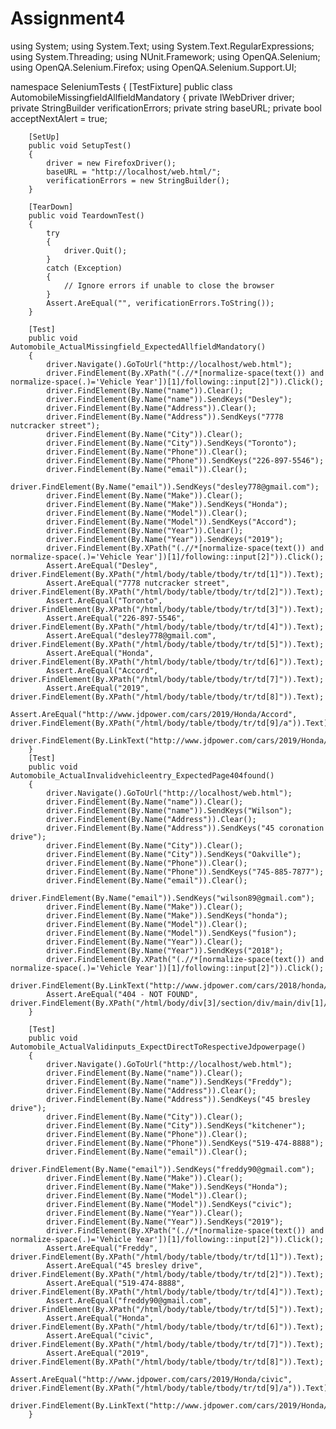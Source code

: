 # Assignment4
using System;
using System.Text;
using System.Text.RegularExpressions;
using System.Threading;
using NUnit.Framework;
using OpenQA.Selenium;
using OpenQA.Selenium.Firefox;
using OpenQA.Selenium.Support.UI;

namespace SeleniumTests
{
    [TestFixture]
    public class AutomobileMissingfieldAllfieldMandatory
    {
        private IWebDriver driver;
        private StringBuilder verificationErrors;
        private string baseURL;
        private bool acceptNextAlert = true;

        [SetUp]
        public void SetupTest()
        {
            driver = new FirefoxDriver();
            baseURL = "http://localhost/web.html/";
            verificationErrors = new StringBuilder();
        }

        [TearDown]
        public void TeardownTest()
        {
            try
            {
                driver.Quit();
            }
            catch (Exception)
            {
                // Ignore errors if unable to close the browser
            }
            Assert.AreEqual("", verificationErrors.ToString());
        }

        [Test]
        public void Automobile_ActualMissingfield_ExpectedAllfieldMandatory()
        {
            driver.Navigate().GoToUrl("http://localhost/web.html");
            driver.FindElement(By.XPath("(.//*[normalize-space(text()) and normalize-space(.)='Vehicle Year'])[1]/following::input[2]")).Click();
            driver.FindElement(By.Name("name")).Clear();
            driver.FindElement(By.Name("name")).SendKeys("Desley");
            driver.FindElement(By.Name("Address")).Clear();
            driver.FindElement(By.Name("Address")).SendKeys("7778 nutcracker street");
            driver.FindElement(By.Name("City")).Clear();
            driver.FindElement(By.Name("City")).SendKeys("Toronto");
            driver.FindElement(By.Name("Phone")).Clear();
            driver.FindElement(By.Name("Phone")).SendKeys("226-897-5546");
            driver.FindElement(By.Name("email")).Clear();
            driver.FindElement(By.Name("email")).SendKeys("desley778@gmail.com");
            driver.FindElement(By.Name("Make")).Clear();
            driver.FindElement(By.Name("Make")).SendKeys("Honda");
            driver.FindElement(By.Name("Model")).Clear();
            driver.FindElement(By.Name("Model")).SendKeys("Accord");
            driver.FindElement(By.Name("Year")).Clear();
            driver.FindElement(By.Name("Year")).SendKeys("2019");
            driver.FindElement(By.XPath("(.//*[normalize-space(text()) and normalize-space(.)='Vehicle Year'])[1]/following::input[2]")).Click();
            Assert.AreEqual("Desley", driver.FindElement(By.XPath("/html/body/table/tbody/tr/td[1]")).Text);
            Assert.AreEqual("7778 nutcracker street", driver.FindElement(By.XPath("/html/body/table/tbody/tr/td[2]")).Text);
            Assert.AreEqual("Toronto", driver.FindElement(By.XPath("/html/body/table/tbody/tr/td[3]")).Text);
            Assert.AreEqual("226-897-5546", driver.FindElement(By.XPath("/html/body/table/tbody/tr/td[4]")).Text);
            Assert.AreEqual("desley778@gmail.com", driver.FindElement(By.XPath("/html/body/table/tbody/tr/td[5]")).Text);
            Assert.AreEqual("Honda", driver.FindElement(By.XPath("/html/body/table/tbody/tr/td[6]")).Text);
            Assert.AreEqual("Accord", driver.FindElement(By.XPath("/html/body/table/tbody/tr/td[7]")).Text);
            Assert.AreEqual("2019", driver.FindElement(By.XPath("/html/body/table/tbody/tr/td[8]")).Text);
            Assert.AreEqual("http://www.jdpower.com/cars/2019/Honda/Accord", driver.FindElement(By.XPath("/html/body/table/tbody/tr/td[9]/a")).Text);
            driver.FindElement(By.LinkText("http://www.jdpower.com/cars/2019/Honda/Accord")).Click();
        }
        [Test]
        public void Automobile_ActualInvalidvehicleentry_ExpectedPage404found()
        {
            driver.Navigate().GoToUrl("http://localhost/web.html");
            driver.FindElement(By.Name("name")).Clear();
            driver.FindElement(By.Name("name")).SendKeys("Wilson");
            driver.FindElement(By.Name("Address")).Clear();
            driver.FindElement(By.Name("Address")).SendKeys("45 coronation drive");
            driver.FindElement(By.Name("City")).Clear();
            driver.FindElement(By.Name("City")).SendKeys("Oakville");
            driver.FindElement(By.Name("Phone")).Clear();
            driver.FindElement(By.Name("Phone")).SendKeys("745-885-7877");
            driver.FindElement(By.Name("email")).Clear();
            driver.FindElement(By.Name("email")).SendKeys("wilson89@gmail.com");
            driver.FindElement(By.Name("Make")).Clear();
            driver.FindElement(By.Name("Make")).SendKeys("honda");
            driver.FindElement(By.Name("Model")).Clear();
            driver.FindElement(By.Name("Model")).SendKeys("fusion");
            driver.FindElement(By.Name("Year")).Clear();
            driver.FindElement(By.Name("Year")).SendKeys("2018");
            driver.FindElement(By.XPath("(.//*[normalize-space(text()) and normalize-space(.)='Vehicle Year'])[1]/following::input[2]")).Click();
            driver.FindElement(By.LinkText("http://www.jdpower.com/cars/2018/honda/fusion")).Click();
            Assert.AreEqual("404 - NOT FOUND", driver.FindElement(By.XPath("/html/body/div[3]/section/div/main/div[1]/div[1]/h1")).Text);
        }
        
        [Test]
        public void Automobile_ActualValidinputs_ExpectDirectToRespectiveJdpowerpage()
        {
            driver.Navigate().GoToUrl("http://localhost/web.html");
            driver.FindElement(By.Name("name")).Clear();
            driver.FindElement(By.Name("name")).SendKeys("Freddy");
            driver.FindElement(By.Name("Address")).Clear();
            driver.FindElement(By.Name("Address")).SendKeys("45 bresley drive");
            driver.FindElement(By.Name("City")).Clear();
            driver.FindElement(By.Name("City")).SendKeys("kitchener");
            driver.FindElement(By.Name("Phone")).Clear();
            driver.FindElement(By.Name("Phone")).SendKeys("519-474-8888");
            driver.FindElement(By.Name("email")).Clear();
            driver.FindElement(By.Name("email")).SendKeys("freddy90@gmail.com");
            driver.FindElement(By.Name("Make")).Clear();
            driver.FindElement(By.Name("Make")).SendKeys("Honda");
            driver.FindElement(By.Name("Model")).Clear();
            driver.FindElement(By.Name("Model")).SendKeys("civic");
            driver.FindElement(By.Name("Year")).Clear();
            driver.FindElement(By.Name("Year")).SendKeys("2019");
            driver.FindElement(By.XPath("(.//*[normalize-space(text()) and normalize-space(.)='Vehicle Year'])[1]/following::input[2]")).Click();
            Assert.AreEqual("Freddy", driver.FindElement(By.XPath("/html/body/table/tbody/tr/td[1]")).Text);
            Assert.AreEqual("45 bresley drive", driver.FindElement(By.XPath("/html/body/table/tbody/tr/td[2]")).Text);
            Assert.AreEqual("519-474-8888", driver.FindElement(By.XPath("/html/body/table/tbody/tr/td[4]")).Text);
            Assert.AreEqual("freddy90@gmail.com", driver.FindElement(By.XPath("/html/body/table/tbody/tr/td[5]")).Text);
            Assert.AreEqual("Honda", driver.FindElement(By.XPath("/html/body/table/tbody/tr/td[6]")).Text);
            Assert.AreEqual("civic", driver.FindElement(By.XPath("/html/body/table/tbody/tr/td[7]")).Text);
            Assert.AreEqual("2019", driver.FindElement(By.XPath("/html/body/table/tbody/tr/td[8]")).Text);
            Assert.AreEqual("http://www.jdpower.com/cars/2019/Honda/civic", driver.FindElement(By.XPath("/html/body/table/tbody/tr/td[9]/a")).Text);
            driver.FindElement(By.LinkText("http://www.jdpower.com/cars/2019/Honda/civic")).Click();
        }
